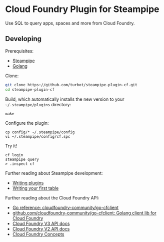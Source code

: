 # Cloud Foundry Plugin for Steampipe

Use SQL to query apps, spaces and more from Cloud Foundry.


## Developing

Prerequisites:

- [Steampipe](https://steampipe.io/downloads)
- [Golang](https://golang.org/doc/install)

Clone:

```sh
git clone https://github.com/turbot/steampipe-plugin-cf.git
cd steampipe-plugin-cf
```

Build, which automatically installs the new version to your `~/.steampipe/plugins` directory:

```
make
```

Configure the plugin:

```
cp config/* ~/.steampipe/config
vi ~/.steampipe/config/cf.spc
```

Try it!

```
cf login
steampipe query
> .inspect cf
```

Further reading about Steampipe development:

- [Writing plugins](https://steampipe.io/docs/develop/writing-plugins)
- [Writing your first table](https://steampipe.io/docs/develop/writing-your-first-table)

Further reading about the Cloud Foundry API: 

- [Go reference: cloudfoundry-community/go-cfclient](https://pkg.go.dev/github.com/cloudfoundry-community/go-cfclient)
- [github.com/cloudfoundry-community/go-cfclient: Golang client lib for Cloud Foundry](https://github.com/cloudfoundry-community/go-cfclient)
- [Cloud Foundry V3 API docs](https://v3-apidocs.cloudfoundry.org/version/3.113.0/index.html#introduction)
- [Cloud Foundry V2 API docs](https://apidocs.cloudfoundry.org/16.22.0/)
- [Cloud Foundry Concepts](https://docs.cloudfoundry.org/concepts/index.html)

